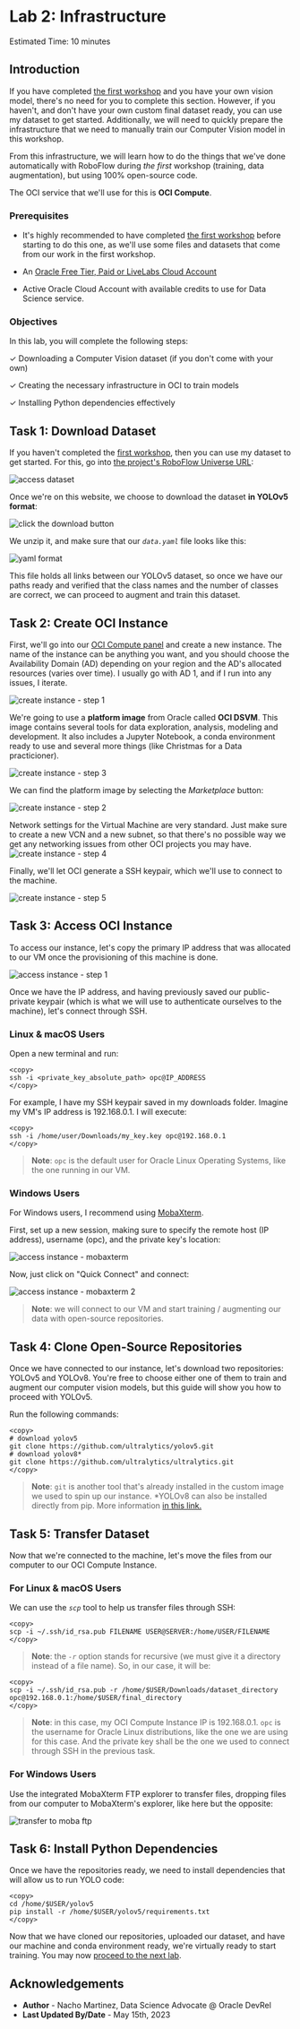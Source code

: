 # Lab 2: Infrastructure

Estimated Time: 10 minutes

## Introduction

If you have completed [the first workshop](../../workshops/mask_detection_labeling/index.html) and you have your own vision model, there's no need for you to complete this section. 
However, if you haven't, and don't have your own custom final dataset ready, you can use my dataset to get started. Additionally, we will need to quickly prepare the infrastructure that we need to manually train our Computer Vision model in this workshop.

From this infrastructure, we will learn how to do the things that we've done automatically with RoboFlow during *the first* workshop (training, data augmentation), but using 100% open-source code.

The OCI service that we'll use for this is **OCI Compute**. 

### Prerequisites

* It's highly recommended to have completed [the first workshop](../../workshops/mask_detection_labeling/index.html) before starting to do this one, as we'll use some files and datasets that come from our work in the first workshop.

* An [Oracle Free Tier, Paid or LiveLabs Cloud Account](https://signup.cloud.oracle.com/?language=en&sourceType=:ow:de:ce::::RC_WWMK220210P00063:LoL_handsonLab_introduction&intcmp=:ow:de:ce::::RC_WWMK220210P00063:LoL_handsonLab_introduction)
* Active Oracle Cloud Account with available credits to use for Data Science service.


### Objectives

In this lab, you will complete the following steps:

&check; Downloading a Computer Vision dataset (if you don't come with your own)

&check; Creating the necessary infrastructure in OCI to train models

&check; Installing Python dependencies effectively


## Task 1: Download Dataset

If you haven't completed the [first workshop](../../workshops/mask_detection_labeling/index.html), then you can use my dataset to get started. For this, go into [the project's RoboFlow Universe URL](https://universe.roboflow.com/jasperan/public-mask-placement/dataset/4):

![access dataset](./images/access_dataset.png)

Once we're on this website, we choose to download the dataset **in YOLOv5 format**:

![click the download button](./images/click_download_button.png)

We unzip it, and make sure that our _`data.yaml`_ file looks like this:

![yaml format](./images/yaml_modified.png)

This file holds all links between our YOLOv5 dataset, so once we have our paths ready and verified that the class names and the number of classes are correct, we can proceed to augment and train this dataset.

## Task 2: Create OCI Instance

First, we'll go into our [OCI Compute panel](https://cloud.oracle.com/compute/instances) and create a new instance. The name of the instance can be anything you want, and you should choose the Availability Domain (AD) depending on your region and the AD's allocated resources (varies over time). I usually go with AD 1, and if I run into any issues, I iterate.

![create instance - step 1](./images/create_instance_1.png)

We're going to use a **platform image** from Oracle called **OCI DSVM**. This image contains several tools for data exploration, analysis, modeling and development. It also includes a Jupyter Notebook, a conda environment ready to use and several more things (like Christmas for a Data practicioner).

![create instance - step 3](./images/create_instance_3.png)

We can find the platform image by selecting the *Marketplace* button:

![create instance - step 2](./images/create_instance_2.png)

Network settings for the Virtual Machine are very standard. Just make sure to create a new VCN and a new subnet, so that there's no possible way we get any networking issues from other OCI projects you may have.
![create instance - step 4](./images/create_instance_4.png)

Finally, we'll let OCI generate a SSH keypair, which we'll use to connect to the machine.

![create instance - step 5](./images/create_instance_5.png)

## Task 3: Access OCI Instance

To access our instance, let's copy the primary IP address that was allocated to our VM once the provisioning of this machine is done.

![access instance - step 1](./images/access_instance_1.png)

Once we have the IP address, and having previously saved our public-private keypair (which is what we will use to authenticate ourselves to the machine), let's connect through SSH. 


### Linux & macOS Users

Open a new terminal and run:

```
<copy>
ssh -i <private_key_absolute_path> opc@IP_ADDRESS
</copy>
```

For example, I have my SSH keypair saved in my downloads folder. Imagine my VM's IP address is 192.168.0.1. I will execute:

```
<copy>
ssh -i /home/user/Downloads/my_key.key opc@192.168.0.1
</copy>
```
> **Note**: `opc` is the default user for Oracle Linux Operating Systems, like the one running in our VM.

### Windows Users

For Windows users, I recommend using [MobaXterm](https://mobaxterm.mobatek.net/). 

First, set up a new session, making sure to specify the remote host (IP address), username (opc), and the private key's location:

![access instance - mobaxterm](./images/access_instance_mobaxterm.png)

Now, just click on "Quick Connect" and connect:

![access instance - mobaxterm 2](./images/access_instance_mobaxterm_2.png)


> **Note**: we will connect to our VM  and start training / augmenting our data with open-source repositories. 

## Task 4: Clone Open-Source Repositories 

Once we have connected to our instance, let's download two repositories: YOLOv5 and YOLOv8. You're free to choose either one of them to train and augment our computer vision models, but this guide will show you how to proceed with YOLOv5.

Run the following commands:

```
<copy>
# download yolov5
git clone https://github.com/ultralytics/yolov5.git 
# download yolov8*
git clone https://github.com/ultralytics/ultralytics.git
</copy>
```
> **Note**: `git` is another tool that's already installed in the custom image we used to spin up our instance. *YOLOv8 can also be installed directly from pip. More information [in this link.](https://github.com/ultralytics/ultralytics#documentation)

## Task 5: Transfer Dataset

Now that we're connected to the machine, let's move the files from our computer to our OCI Compute Instance.

### For Linux & macOS Users

We can use the _`scp`_ tool to help us transfer files through SSH:

```
<copy>
scp -i ~/.ssh/id_rsa.pub FILENAME USER@SERVER:/home/USER/FILENAME
</copy>
```
> **Note**: the _`-r`_ option stands for recursive (we must give it a directory instead of a file name).
So, in our case, it will be:

```
<copy>
scp -i ~/.ssh/id_rsa.pub -r /home/$USER/Downloads/dataset_directory opc@192.168.0.1:/home/$USER/final_directory
</copy>
```
> **Note**: in this case, my OCI Compute Instance IP is 192.168.0.1. `opc` is the username for Oracle Linux distributions, like the one we are using for this case. And the private key shall be the one we used to connect through SSH in the previous task.


### For Windows Users 

Use the integrated MobaXterm FTP explorer to transfer files, dropping files from our computer to MobaXterm's explorer, like here but the opposite:

![transfer to moba ftp](./images/transfer_moba.gif)

## Task 6: Install Python Dependencies

Once we have the repositories ready, we need to install dependencies that will allow us to run YOLO code:

```
<copy>
cd /home/$USER/yolov5
pip install -r /home/$USER/yolov5/requirements.txt
</copy>
```

Now that we have cloned our repositories, uploaded our dataset, and have our machine and conda environment ready, we're virtually ready to start training. You may now [proceed to the next lab](#next).

## Acknowledgements

* **Author** - Nacho Martinez, Data Science Advocate @ Oracle DevRel
* **Last Updated By/Date** - May 15th, 2023
